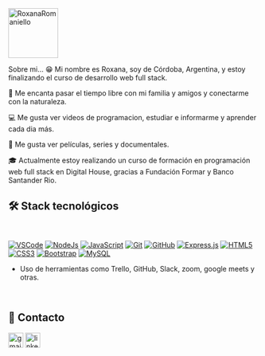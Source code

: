 
<img src="https://st2.depositphotos.com/1802620/7621/v/450/depositphotos_76219907-stock-illustration-programming-work-concept.jpg" alt="RoxanaRomaniello" width=100px heigth=80px>

<br>

Sobre mi...
😁 Mi nombre es Roxana, soy de Córdoba, Argentina, y estoy finalizando el curso de desarrollo web full stack.

👫 Me encanta pasar el tiempo libre con mi familia y amigos y conectarme con la naturaleza.

💻 Me gusta ver videos de programacion, estudiar e informarme y aprender cada dia más.

🍿 Me gusta ver películas, series y documentales.

🎓 Actualmente estoy realizando un curso de formación en programación web full stack en Digital House, gracias a Fundación Formar y Banco Santander Rio.


## 🛠 Stack tecnológicos

<br>

<a href="https://github.com/roxannerbr"><img src="http://img.shields.io/badge/-VS%20Code-007ACC?style=flat&logo=visual%20studio%20code&logoColor=white" alt="VSCode"></a>
<a href="https://github.com/roxannerbr"><img src="https://img.shields.io/badge/-Node.js-3C873A?style=flat&logo=Node.js&logoColor=white" alt="NodeJs"></a>
<a href="https://github.com/roxannerbr"><img src="https://img.shields.io/badge/-JavaScript-eed718?style=flat&logo=javascript&logoColor=ffffff" alt="JavaScript"></a>
<a href="https://github.com/roxannerbr"><img src="http://img.shields.io/badge/-Git-F1502F?style=flat&logo=git&logoColor=FFFFFF" alt="Git"></a>
<a href="https://github.com/roxannerbr"><img src="http://img.shields.io/badge/-Github-000000?style=flat&logo=github&logoColor=FFFFFF" alt="GitHub"></a>
<a href="https://github.com/roxannerbr"><img src="https://img.shields.io/badge/-Express.js-787878?style=flat" alt="Express.js"></a>
<a href="https://github.com/roxannerbr"><img src ="https://img.shields.io/badge/-HTML5-E34F26?style=flat&logo=html5&logoColor=white" alt="HTML5"></a>
<a href="https://github.com/roxannerbr"><img src ="https://img.shields.io/badge/-CSS3-1572B6?style=flat&logo=css3&logoColor=white" alt="CSS3"></a>
<a href="https://github.com/roxannerbr"><img src="https://img.shields.io/badge/-Bootstrap-563D7C?style=flat&logo=bootstrap&logoColor=white" alt="Bootstrap"></a>
<a href="https://github.com/roxannerbr"><img src="https://img.shields.io/badge/-MySQL-F29111?style=flat&logo=mysql&logoColor=FFFFFF" alt="MySQL"></a>
<!-- <a href="https://github.com/roxannerbr"><img src="https://img.shields.io/badge/-React-000000?style=flat&logo=react&logoColor=00c8ff" alt="React"></a> -->

* Uso de herramientas como Trello, GitHub, Slack, zoom, google meets y otras.

<br>

## 🤝 Contacto

<a href="romaroxana876@gmail.com"><img src="https://encrypted-tbn0.gstatic.com/images?q=tbn:ANd9GcTvJRR-U9ypdUmfQPO5qLWJQTohAtjMB-4Zf4__wbTP3MaW3H-aDBdO9OvF7hhhHfFTuzI&usqp=CAU" width=30px heigth=30px alt="gmail"></a>
<a href="https://www.linkedin.com/in/roxana-romaniello-49134a232"><img src="https://cdn-icons-png.flaticon.com/512/174/174857.png" width=30px heigth=30px alt="linkedin"></a>

<br>  